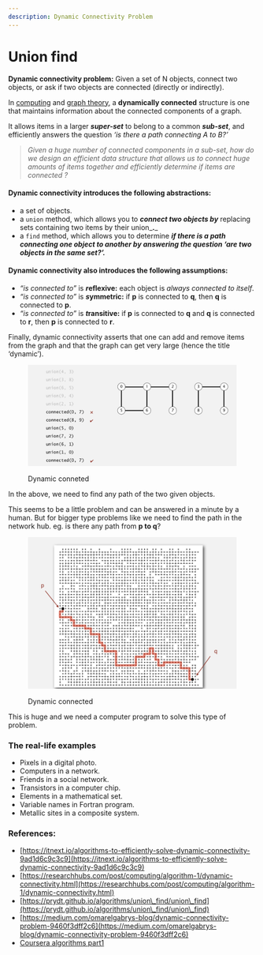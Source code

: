 ```yaml
---
description: Dynamic Connectivity Problem
---
```


# Union find

**Dynamic connectivity problem:**  Given a set of N objects, connect two objects, or ask if two objects are connected (directly or indirectly).

In [computing](https://en.wikipedia.org/wiki/Computing) and [graph theory](https://en.wikipedia.org/wiki/Graph\_theory), a **dynamically connected** structure is one that maintains information about the connected components of a graph.

It allows items in a larger _**super-set**_ to belong to a common _**sub-set**_, and efficiently answers the question _‘is there a path connecting A to B?’_

> _Given a huge number of connected components in a sub-set, how do we design an efficient data structure that allows us to connect huge amounts of items together and efficiently determine if items are connected ?_

#### Dynamic connectivity introduces the following **abstractions:**

* a set of objects.
* a `union` method, which allows you to _**connect two objects by**_ replacing sets containing two items by their union_**.**_
* a `find` method, which allows you to determine _**if there is a path connecting one object to another by answering the question ‘are two objects in the same set?’.**_

#### Dynamic connectivity also introduces the following **assumptions**:

* _“is connected to”_ is _**r**_**eflexive:** each object is _always connected to itself_.
* _“is connected to”_ is _**s**_**ymmetric:** if **p** is connected to **q**, then **q** is connected to **p**.
* _“is connected to”_ is _**t**_**ransitive:** if **p** is connected to **q** and **q** is connected to **r**, then **p** is connected to **r**.

Finally, dynamic connectivity asserts that one can add and remove items from the graph and that the graph can get very large (hence the title ‘dynamic’).

<figure><img src="../../.gitbook/assets/Screenshot from 2022-09-18 00-37-35.png" alt=""><figcaption><p>Dynamic conneted</p></figcaption></figure>

In the above, we need to find any path of the two given objects.

This seems to be a little problem and can be answered in a minute by a human. But for bigger type problems like we need to find the path in the network hub. eg. is there any path from **p to q**?

<figure><img src="../../.gitbook/assets/Screenshot from 2022-09-18 00-42-06.png" alt=""><figcaption><p>Dynamic connected</p></figcaption></figure>

This is huge and we need a computer program to solve this type of problem.&#x20;

### The real-life examples

* Pixels in a digital photo.&#x20;
* Computers in a network.&#x20;
* Friends in a social network.&#x20;
* Transistors in a computer chip.&#x20;
* Elements in a mathematical set.&#x20;
* Variable names in Fortran program.&#x20;
* Metallic sites in a composite system.

### References:

* [https://itnext.io/algorithms-to-efficiently-solve-dynamic-connectivity-9ad1d6c9c3c9](https://itnext.io/algorithms-to-efficiently-solve-dynamic-connectivity-9ad1d6c9c3c9)
* [https://researchhubs.com/post/computing/algorithm-1/dynamic-connectivity.html](https://researchhubs.com/post/computing/algorithm-1/dynamic-connectivity.html)
* [https://prydt.github.io/algorithms/union\_find/union\_find](https://prydt.github.io/algorithms/union\_find/union\_find)
* [https://medium.com/omarelgabrys-blog/dynamic-connectivity-problem-9460f3dff2c6](https://medium.com/omarelgabrys-blog/dynamic-connectivity-problem-9460f3dff2c6)
* [Coursera algorithms part1](https://www.coursera.org/learn/algorithms-part1)
